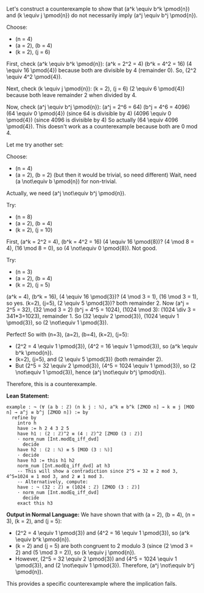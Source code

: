 Let's construct a counterexample to show that \(a^k \equiv b^k \pmod{n}\) and \(k \equiv j \pmod{n}\) do not necessarily imply \(a^j \equiv b^j \pmod{n}\).

Choose:
- \(n = 4\)
- \(a = 2\), \(b = 4\)
- \(k = 2\), \(j = 6\)

First, check \(a^k \equiv b^k \pmod{n}\):
\(a^k = 2^2 = 4\)
\(b^k = 4^2 = 16\)
\(4 \equiv 16 \pmod{4}\) because both are divisible by 4 (remainder 0). So, \(2^2 \equiv 4^2 \pmod{4}\).

Next, check \(k \equiv j \pmod{n}\):
\(k = 2\), \(j = 6\)
\(2 \equiv 6 \pmod{4}\) because both leave remainder 2 when divided by 4.

Now, check \(a^j \equiv b^j \pmod{n}\):
\(a^j = 2^6 = 64\)
\(b^j = 4^6 = 4096\)
\(64 \equiv 0 \pmod{4}\) (since 64 is divisible by 4)
\(4096 \equiv 0 \pmod{4}\) (since 4096 is divisible by 4)
So actually \(64 \equiv 4096 \pmod{4}\). This doesn't work as a counterexample because both are 0 mod 4.

Let me try another set:

Choose:
- \(n = 4\)
- \(a = 2\), \(b = 2\) (but then it would be trivial, so need different)
Wait, need \(a \not\equiv b \pmod{n}\) for non-trivial.

Actually, we need \(a^j \not\equiv b^j \pmod{n}\).

Try:
- \(n = 8\)
- \(a = 2\), \(b = 4\)
- \(k = 2\), \(j = 10\)

First, \(a^k = 2^2 = 4\), \(b^k = 4^2 = 16\)
\(4 \equiv 16 \pmod{8}\)? \(4 \mod 8 = 4\), \(16 \mod 8 = 0\), so \(4 \not\equiv 0 \pmod{8}\). Not good.

Try:
- \(n = 3\)
- \(a = 2\), \(b = 4\)
- \(k = 2\), \(j = 5\)

\(a^k = 4\), \(b^k = 16\), \(4 \equiv 16 \pmod{3}\)? \(4 \mod 3 = 1\), \(16 \mod 3 = 1\), so yes.
\(k=2\), \(j=5\), \(2 \equiv 5 \pmod{3}\)? both remainder 2.
Now \(a^j = 2^5 = 32\), \(32 \mod 3 = 2\)
\(b^j = 4^5 = 1024\), \(1024 \mod 3\): \(1024 \div 3 = 341*3=1023\), remainder 1.
So \(32 \equiv 2 \pmod{3}\), \(1024 \equiv 1 \pmod{3}\), so \(2 \not\equiv 1 \pmod{3}\).

Perfect! So with \(n=3\), \(a=2\), \(b=4\), \(k=2\), \(j=5\):
- \(2^2 = 4 \equiv 1 \pmod{3}\), \(4^2 = 16 \equiv 1 \pmod{3}\), so \(a^k \equiv b^k \pmod{n}\).
- \(k=2\), \(j=5\), and \(2 \equiv 5 \pmod{3}\) (both remainder 2).
- But \(2^5 = 32 \equiv 2 \pmod{3}\), \(4^5 = 1024 \equiv 1 \pmod{3}\), so \(2 \not\equiv 1 \pmod{3}\), hence \(a^j \not\equiv b^j \pmod{n}\).

Therefore, this is a counterexample.

**Lean Statement:**
```lean
example : ¬ (∀ (a b : ℤ) (n k j : ℕ), a^k ≡ b^k [ZMOD n] → k ≡ j [MOD n] → a^j ≡ b^j [ZMOD n]) := by
  refine by
    intro h
    have := h 2 4 3 2 5
    have h1 : (2 : ℤ)^2 ≡ (4 : ℤ)^2 [ZMOD (3 : ℤ)]
    · norm_num [Int.modEq_iff_dvd]
      decide
    have h2 : (2 : ℕ) ≡ 5 [MOD (3 : ℕ)]
    · decide
    have h3 := this h1 h2
    norm_num [Int.modEq_iff_dvd] at h3
    -- This will show a contradiction since 2^5 = 32 ≡ 2 mod 3, 4^5=1024 ≡ 1 mod 3, and 2 ≢ 1 mod 3.
    -- Alternatively, compute:
    have : ¬ (32 : ℤ) ≡ (1024 : ℤ) [ZMOD (3 : ℤ)]
    · norm_num [Int.modEq_iff_dvd]
      decide
    exact this h3
```

**Output in Normal Language:**
We have shown that with \(a = 2\), \(b = 4\), \(n = 3\), \(k = 2\), and \(j = 5\):
- \(2^2 = 4 \equiv 1 \pmod{3}\) and \(4^2 = 16 \equiv 1 \pmod{3}\), so \(a^k \equiv b^k \pmod{n}\).
- \(k = 2\) and \(j = 5\) are both congruent to 2 modulo 3 (since \(2 \mod 3 = 2\) and \(5 \mod 3 = 2\)), so \(k \equiv j \pmod{n}\).
- However, \(2^5 = 32 \equiv 2 \pmod{3}\) and \(4^5 = 1024 \equiv 1 \pmod{3}\), and \(2 \not\equiv 1 \pmod{3}\). Therefore, \(a^j \not\equiv b^j \pmod{n}\).

This provides a specific counterexample where the implication fails.